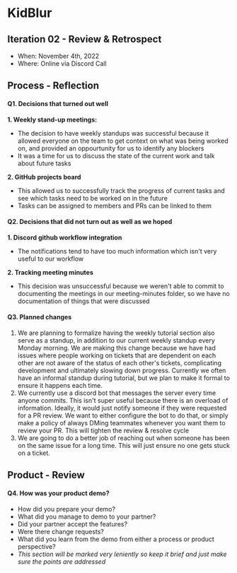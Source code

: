 # KidBlur



## Iteration 02 - Review & Retrospect

 * When: November 4th, 2022
 * Where: Online via Discord Call

## Process - Reflection


#### Q1. Decisions that turned out well

**1. Weekly stand-up meetings:**
* The decision to have weekly standups was successful because it allowed everyone on the team to get context on what was being worked on, and provided an oppourtunity for us to identify any blockers
* It was a time for us to discuss the state of the current work and talk about future tasks 

**2. GitHub projects board**
* This allowed us to successfully track the progress of current tasks and see which tasks need to be worked on in the future
* Tasks can be assigned to members and PRs can be linked to them

#### Q2. Decisions that did not turn out as well as we hoped

**1. Discord github workflow integration**
* The notifications tend to have too much information which isn't very useful to our workflow

**2. Tracking meeting minutes**
 * This decision was unsuccessful because we weren't able to commit to documenting the meetings in our meeting-minutes folder, so we have no documentation of things that were discussed 

#### Q3. Planned changes

1. We are planning to formalize having the weekly tutorial section also serve as a standup, in addition to our current weekly standup every Monday morning. We are making this change because we have had issues where people working on tickets that are dependent on each other are not aware of the status of each other's tickets, complicating development and ultimately slowing down progress. Currently we often have an informal standup during tutorial, but we plan to make it formal to ensure it happens each time.
2. We currently use a discord bot that messages the server every time anyone commits. This isn't super useful because there is an overload of information. Ideally, it would just notify someone if they were requested for a PR review. We want to either configure the bot to do that, or simply make a policy of always DMing teammates whenever you want them to review your PR. This will tighten the review & resolve cycle
3. We are going to do a better job of reaching out when someone has been on the same issue for a long time. This will just ensure no one gets stuck on a ticket.


## Product - Review

#### Q4. How was your product demo?
 * How did you prepare your demo?
 * What did you manage to demo to your partner?
 * Did your partner accept the features?
 * Were there change requests?
 * What did you learn from the demo from either a process or product perspective?
 * *This section will be marked very leniently so keep it brief and just make sure the points are addressed*
